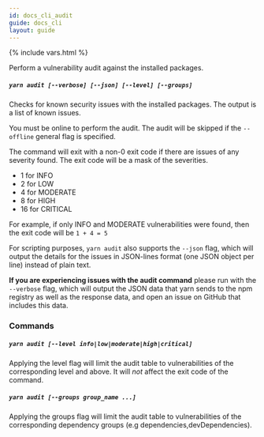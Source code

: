 ```yaml
---
id: docs_cli_audit
guide: docs_cli
layout: guide
---
```


{% include vars.html %}

<p class="lead">Perform a vulnerability audit against the installed packages.</p>

##### `yarn audit [--verbose] [--json] [--level] [--groups]` <a class="toc" id="toc-yarn-audit" href="#toc-yarn-audit"></a>

Checks for known security issues with the installed packages. The output is a list of known issues.

You must be online to perform the audit. The audit will be skipped if the `--offline` general flag is specified.

The command will exit with a non-0 exit code if there are issues of any severity found. The exit code will be a mask of the severities.

- 1 for INFO
- 2 for LOW
- 4 for MODERATE
- 8 for HIGH
- 16 for CRITICAL

For example, if only INFO and MODERATE vulnerabilities were found, then the exit code will be `1 + 4 = 5`

For scripting purposes, `yarn audit` also supports the `--json` flag, which will output the details for the issues in JSON-lines format (one JSON object per line) instead of plain text.

<strong>If you are experiencing issues with the audit command</strong> please run with the `--verbose` flag, which will output the JSON data that yarn sends to the npm registry as well as the response data, and open an issue on GitHub that includes this data.

### Commands <a class="toc" id="toc-commands" href="#toc-commands"></a>

##### `yarn audit [--level info|low|moderate|high|critical]` <a class="toc" id="toc-yarn-add" href="#toc-yarn-add"></a>

Applying the level flag will limit the audit table to vulnerabilities of the corresponding level and above. It will *not* affect the exit code of the command.


##### `yarn audit [--groups group_name ...]` <a class="toc" id="toc-yarn-add" href="#toc-yarn-add"></a>

Applying the groups flag will limit the audit table to vulnerabilities of the corresponding dependency groups (e.g dependencies,devDependencies).
